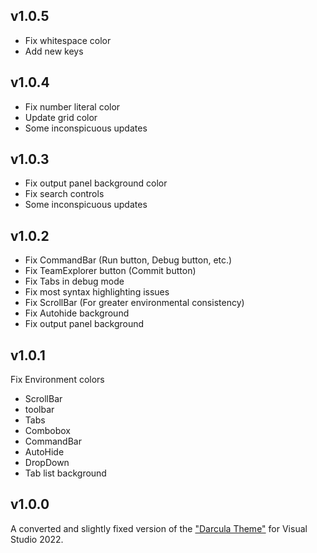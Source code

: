 ## v1.0.5

- Fix whitespace color
- Add new keys

## v1.0.4

- Fix number literal color
- Update grid color
- Some inconspicuous updates

## v1.0.3

- Fix output panel background сolor
- Fix search controls
- Some inconspicuous updates

## v1.0.2

- Fix CommandBar (Run button, Debug button, etc.)
- Fix TeamExplorer button (Commit button)
- Fix Tabs in debug mode
- Fix most syntax highlighting issues
- Fix ScrollBar (For greater environmental consistency)
- Fix Autohide background
- Fix output panel background

## v1.0.1

Fix Environment colors
- ScrollBar
- toolbar
- Tabs
- Combobox
- CommandBar
- AutoHide
- DropDown
- Tab list background

## v1.0.0
A converted and slightly fixed version of the ["Darcula Theme"](https://marketplace.visualstudio.com/items?itemName=rokoroku.vscode-theme-darcula) for Visual Studio 2022.